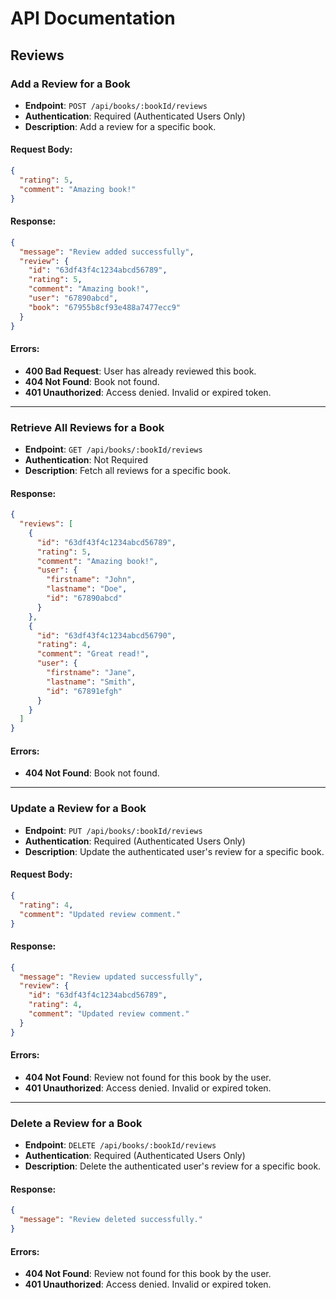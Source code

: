 # API Documentation

## Reviews

### Add a Review for a Book

- **Endpoint**: `POST /api/books/:bookId/reviews`
- **Authentication**: Required (Authenticated Users Only)  
- **Description**: Add a review for a specific book.

#### Request Body:
```json
{
  "rating": 5,
  "comment": "Amazing book!"
}
```

#### Response:
```json
{
  "message": "Review added successfully",
  "review": {
    "id": "63df43f4c1234abcd56789",
    "rating": 5,
    "comment": "Amazing book!",
    "user": "67890abcd",
    "book": "67955b8cf93e488a7477ecc9"
  }
}
```

#### Errors:
- **400 Bad Request**: User has already reviewed this book.
- **404 Not Found**: Book not found.
- **401 Unauthorized**: Access denied. Invalid or expired token.

---

### Retrieve All Reviews for a Book

- **Endpoint**: `GET /api/books/:bookId/reviews`
- **Authentication**: Not Required  
- **Description**: Fetch all reviews for a specific book.

#### Response:
```json
{
  "reviews": [
    {
      "id": "63df43f4c1234abcd56789",
      "rating": 5,
      "comment": "Amazing book!",
      "user": {
        "firstname": "John",
        "lastname": "Doe",
        "id": "67890abcd"
      }
    },
    {
      "id": "63df43f4c1234abcd56790",
      "rating": 4,
      "comment": "Great read!",
      "user": {
        "firstname": "Jane",
        "lastname": "Smith",
        "id": "67891efgh"
      }
    }
  ]
}
```

#### Errors:
- **404 Not Found**: Book not found.

---

### Update a Review for a Book

- **Endpoint**: `PUT /api/books/:bookId/reviews`
- **Authentication**: Required (Authenticated Users Only)  
- **Description**: Update the authenticated user's review for a specific book.

#### Request Body:
```json
{
  "rating": 4,
  "comment": "Updated review comment."
}
```

#### Response:
```json
{
  "message": "Review updated successfully",
  "review": {
    "id": "63df43f4c1234abcd56789",
    "rating": 4,
    "comment": "Updated review comment."
  }
}
```

#### Errors:
- **404 Not Found**: Review not found for this book by the user.
- **401 Unauthorized**: Access denied. Invalid or expired token.

---

### Delete a Review for a Book

- **Endpoint**: `DELETE /api/books/:bookId/reviews`
- **Authentication**: Required (Authenticated Users Only)  
- **Description**: Delete the authenticated user's review for a specific book.

#### Response:
```json
{
  "message": "Review deleted successfully."
}
```

#### Errors:
- **404 Not Found**: Review not found for this book by the user.
- **401 Unauthorized**: Access denied. Invalid or expired token.

